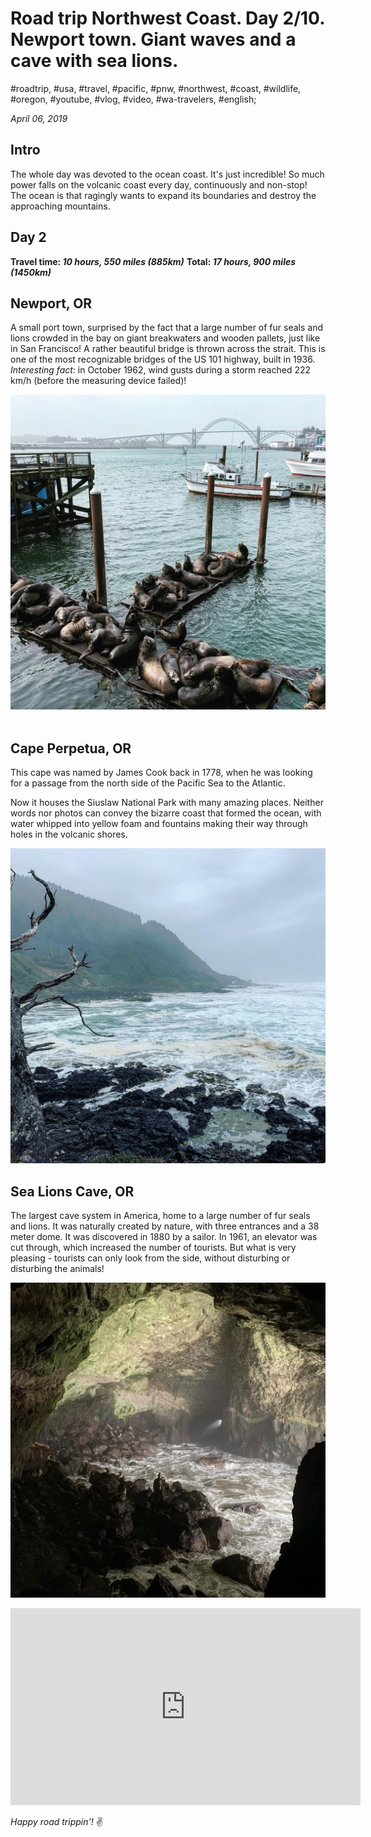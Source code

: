 # Road trip Northwest Coast. Day 2/10. Newport town. Giant waves and a cave with sea lions.

#roadtrip, #usa, #travel, #pacific, #pnw, #northwest, #coast, #wildlife, #oregon, #youtube, #vlog, #video, #wa-travelers, #english;

_April 06, 2019_

## Intro

The whole day was devoted to the ocean coast. It's just incredible! So much power falls on the volcanic coast every day, continuously and non-stop! The ocean is that ragingly wants to expand its boundaries and destroy the approaching mountains.

## Day 2

**Travel time: _10 hours, 550 miles (885km)_**
**Total: _17 hours, 900 miles (1450km)_**

## Newport, OR
A small port town, surprised by the fact that a large number of fur seals and lions crowded in the bay on giant breakwaters and wooden pallets, just like in San Francisco!
A rather beautiful bridge is thrown across the strait. This is one of the most recognizable bridges of the US 101 highway, built in 1936.
_Interesting fact_: in October 1962, wind gusts during a storm reached 222 km/h (before the measuring device failed)!

![Newport, OR](/images/newport-town-giant-waves-and-a-cave-with-sea-lions/newport.jpg)
⠀
## Cape Perpetua, OR
This cape was named by James Cook back in 1778, when he was looking for a passage from the north side of the Pacific Sea to the Atlantic.

Now it houses the Siuslaw National Park with many amazing places. Neither words nor photos can convey the bizarre coast that formed the ocean, with water whipped into yellow foam and fountains making their way through holes in the volcanic shores.

![Cape Perpetua, OR](/images/newport-town-giant-waves-and-a-cave-with-sea-lions/cape_perpetua.jpg)

## Sea Lions Cave, OR
The largest cave system in America, home to a large number of fur seals and lions. It was naturally created by nature, with three entrances and a 38 meter dome. It was discovered in 1880 by a sailor. In 1961, an elevator was cut through, which increased the number of tourists. But what is very pleasing - tourists can only look from the side, without disturbing or disturbing the animals!

![Sea Lions Cave, OR](/images/newport-town-giant-waves-and-a-cave-with-sea-lions/sea_lions_cave.jpg)

<iframe width="560" height="315" src="https://www.youtube.com/embed/2OWF5K91q7w" frameborder="0" allow="accelerometer; autoplay; encrypted-media; gyroscope; picture-in-picture" allowfullscreen></iframe>

_Happy road trippin'!_ :v:
